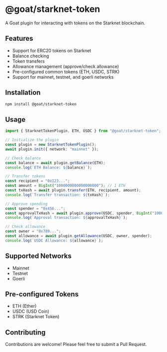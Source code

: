 # @goat/starknet-token

A Goat plugin for interacting with tokens on the Starknet blockchain.

## Features

- Support for ERC20 tokens on Starknet
- Balance checking
- Token transfers
- Allowance management (approve/check allowance)
- Pre-configured common tokens (ETH, USDC, STRK)
- Support for mainnet, testnet, and goerli networks

## Installation

```bash
npm install @goat/starknet-token
```

## Usage

```typescript
import { StarknetTokenPlugin, ETH, USDC } from "@goat/starknet-token";

// Initialize the plugin
const plugin = new StarknetTokenPlugin();
await plugin.init({ network: "mainnet" });

// Check balance
const balance = await plugin.getBalance(ETH);
console.log(`ETH Balance: ${balance}`);

// Transfer tokens
const recipient = "0x123...";
const amount = BigInt("1000000000000000000"); // 1 ETH
const txHash = await plugin.transfer(ETH, recipient, amount);
console.log(`Transfer transaction: ${txHash}`);

// Approve spending
const spender = "0x456...";
const approvalTxHash = await plugin.approve(USDC, spender, BigInt("1000000")); // 1 USDC
console.log(`Approval transaction: ${approvalTxHash}`);

// Check allowance
const owner = "0x789...";
const allowance = await plugin.getAllowance(USDC, owner, spender);
console.log(`USDC Allowance: ${allowance}`);
```

## Supported Networks

- Mainnet
- Testnet
- Goerli

## Pre-configured Tokens

- ETH (Ether)
- USDC (USD Coin)
- STRK (Starknet Token)

## Contributing

Contributions are welcome! Please feel free to submit a Pull Request. 